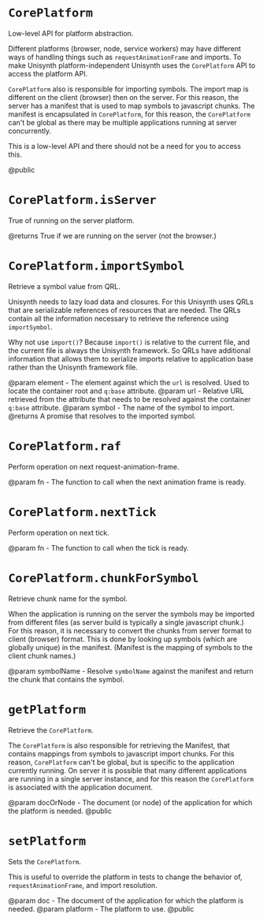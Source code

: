 # `CorePlatform`

Low-level API for platform abstraction.

Different platforms (browser, node, service workers) may have different ways of handling things such as `requestAnimationFrame` and imports. To make Unisynth platform-independent Unisynth uses the `CorePlatform` API to access the platform API.

`CorePlatform` also is responsible for importing symbols. The import map is different on the client (browser) then on the server. For this reason, the server has a manifest that is used to map symbols to javascript chunks. The manifest is encapsulated in `CorePlatform`, for this reason, the `CorePlatform` can't be global as there may be multiple applications running at server concurrently.

This is a low-level API and there should not be a need for you to access this.

@public

# `CorePlatform.isServer`

True of running on the server platform.

@returns True if we are running on the server (not the browser.)

# `CorePlatform.importSymbol`

Retrieve a symbol value from QRL.

Unisynth needs to lazy load data and closures. For this Unisynth uses QRLs that are serializable references of resources that are needed. The QRLs contain all the information necessary to retrieve the reference using `importSymbol`.

Why not use `import()`? Because `import()` is relative to the current file, and the current file is always the Unisynth framework. So QRLs have additional information that allows them to serialize imports relative to application base rather than the Unisynth framework file.

@param element - The element against which the `url` is resolved. Used to locate the container root and `q:base` attribute.
@param url - Relative URL retrieved from the attribute that needs to be resolved against the container `q:base` attribute.
@param symbol - The name of the symbol to import.
@returns A promise that resolves to the imported symbol.

# `CorePlatform.raf`

Perform operation on next request-animation-frame.

@param fn - The function to call when the next animation frame is ready.

# `CorePlatform.nextTick`

Perform operation on next tick.

@param fn - The function to call when the tick is ready.

# `CorePlatform.chunkForSymbol`

Retrieve chunk name for the symbol.

When the application is running on the server the symbols may be imported from different files (as server build is typically a single javascript chunk.) For this reason, it is necessary to convert the chunks from server format to client (browser) format. This is done by looking up symbols (which are globally unique) in the manifest. (Manifest is the mapping of symbols to the client chunk names.)

@param symbolName - Resolve `symbolName` against the manifest and return the chunk that contains the symbol.

# `getPlatform`

Retrieve the `CorePlatform`.

The `CorePlatform` is also responsible for retrieving the Manifest, that contains mappings from symbols to javascript import chunks. For this reason, `CorePlatform` can't be global, but is specific to the application currently running. On server it is possible that many different applications are running in a single server instance, and for this reason the `CorePlatform` is associated with the application document.

@param docOrNode - The document (or node) of the application for which the platform is needed.
@public

# `setPlatform`

Sets the `CorePlatform`.

This is useful to override the platform in tests to change the behavior of, `requestAnimationFrame`, and import resolution.

@param doc - The document of the application for which the platform is needed.
@param platform - The platform to use.
@public
